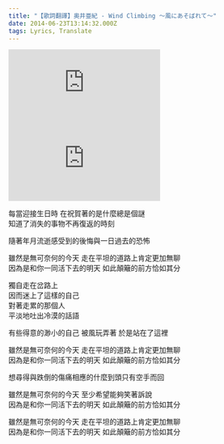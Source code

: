```yaml
---
title: "【歌詞翻譯】奥井亜紀 - Wind Climbing ～風にあそばれて～"
date: 2014-06-23T13:14:32.000Z
tags: Lyrics, Translate
---
```


<iframe src="https://www.youtube.com/embed/jRFD8HwkS-Y" frameborder="0" allow="accelerometer; autoplay; clipboard-write; encrypted-media; gyroscope; picture-in-picture" allowfullscreen></iframe>

<iframe src="https://www.youtube.com/embed/p7M1IBx93Fc" frameborder="0" allow="accelerometer; autoplay; clipboard-write; encrypted-media; gyroscope; picture-in-picture" allowfullscreen></iframe>

每當迎接生日時 在祝賀著的是什麼總是個謎
<br>知道了消失的事物不再復返的時刻

隨著年月流逝感受到的後悔與一日過去的恐怖

雖然是無可奈何的今天 走在平坦的道路上肯定更加無聊
<br>因為是和你一同活下去的明天 如此顛簸的前方恰如其分

獨自走在岔路上
<br>因而迷上了這樣的自己
<br>對著走累的那個人
<br>平淡地吐出冷漠的話語

有些得意的渺小的自己 被風玩弄著 於是站在了這裡

雖然是無可奈何的今天 走在平坦的道路上肯定更加無聊
<br>因為是和你一同活下去的明天 如此顛簸的前方恰如其分

想尋得與跌倒的傷痛相應的什麼到頭只有空手而回

雖然是無可奈何的今天 至少希望能夠笑著訴說
<br>因為是和你一同活下去的明天 如此顛簸的前方恰如其分

雖然是無可奈何的今天 走在平坦的道路上肯定更加無聊
<br>因為是和你一同活下去的明天 如此顛簸的前方恰如其分
